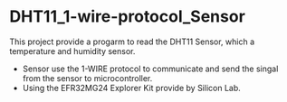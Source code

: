 
# DHT11_1-wire-protocol_Sensor

This project provide a progarm to read the DHT11 Sensor, which a temperature and humidity sensor.

- Sensor use the 1-WIRE protocol to communicate and send the singal from the sensor to microcontroller.
- Using the EFR32MG24 Explorer Kit provide by Silicon Lab.
